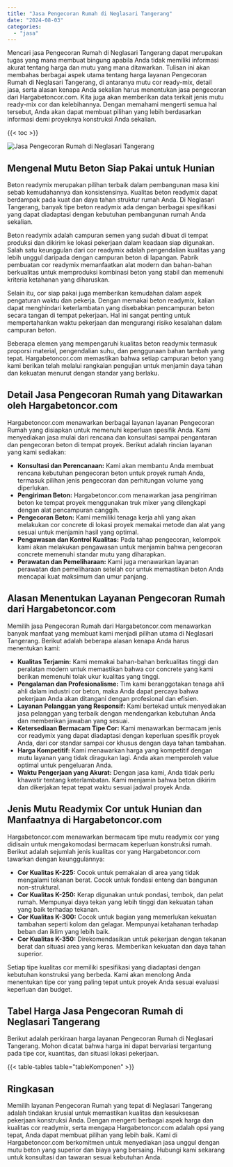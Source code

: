 ```yaml
---
title: "Jasa Pengecoran Rumah di Neglasari Tangerang"
date: "2024-08-03"
categories: 
  - "jasa"
---
```



Mencari jasa Pengecoran Rumah di Neglasari Tangerang dapat merupakan tugas yang mana membuat bingung apabila Anda tidak memiliki informasi akurat tentang harga dan mutu yang mana ditawarkan. Tulisan ini akan membahas berbagai aspek utama tentang harga layanan Pengecoran Rumah di Neglasari Tangerang, di antaranya mutu cor ready-mix, detail jasa, serta alasan kenapa Anda sekalian harus menentukan jasa pengecoran dari Hargabetoncor.com. Kita juga akan memberikan data terkait jenis mutu ready-mix cor dan kelebihannya. Dengan memahami mengerti semua hal tersebut, Anda akan dapat membuat pilihan yang lebih berdasarkan informasi demi proyeknya konstruksi Anda sekalian.

{{< toc >}}

![Jasa Pengecoran Rumah di Neglasari Tangerang](https://hargareadymixid.github.io/hbc/readymix-hbc%20(24).png)

## Mengenal Mutu Beton Siap Pakai untuk Hunian

Beton readymix merupakan pilihan terbaik dalam pembangunan masa kini sebab kemudahannya dan konsistensinya. Kualitas beton readymix dapat berdampak pada kuat dan daya tahan struktur rumah Anda. Di Neglasari Tangerang, banyak tipe beton readymix ada dengan berbagai spesifikasi yang dapat diadaptasi dengan kebutuhan pembangunan rumah Anda sekalian.

Beton readymix adalah campuran semen yang sudah dibuat di tempat produksi dan dikirim ke lokasi pekerjaan dalam keadaan siap digunakan. Salah satu keunggulan dari cor readymix adalah pengendalian kualitas yang lebih unggul daripada dengan campuran beton di lapangan. Pabrik pembuatan cor readymix memanfaatkan alat modern dan bahan-bahan berkualitas untuk memproduksi kombinasi beton yang stabil dan memenuhi kriteria ketahanan yang diharuskan.

Selain itu, cor siap pakai juga memberikan kemudahan dalam aspek pengaturan waktu dan pekerja. Dengan memakai beton readymix, kalian dapat menghindari keterlambatan yang disebabkan pencampuran beton secara tangan di tempat pekerjaan. Hal ini sangat penting untuk mempertahankan waktu pekerjaan dan mengurangi risiko kesalahan dalam campuran beton.

Beberapa elemen yang mempengaruhi kualitas beton readymix termasuk proporsi material, pengendalian suhu, dan penggunaan bahan tambah yang tepat. Hargabetoncor.com memastikan bahwa setiap campuran beton yang kami berikan telah melalui rangkaian pengujian untuk menjamin daya tahan dan kekuatan menurut dengan standar yang berlaku.

## Detail Jasa Pengecoran Rumah yang Ditawarkan oleh Hargabetoncor.com

Hargabetoncor.com menawarkan berbagai layanan layanan Pengecoran Rumah yang disiapkan untuk memenuhi keperluan spesifik Anda. Kami menyediakan jasa mulai dari rencana dan konsultasi sampai pengantaran dan pengecoran beton di tempat proyek. Berikut adalah rincian layanan yang kami sediakan:

- **Konsultasi dan Perencanaan:** Kami akan membantu Anda membuat rencana kebutuhan pengecoran beton untuk proyek rumah Anda, termasuk pilihan jenis pengecoran dan perhitungan volume yang diperlukan.
- **Pengiriman Beton:** Hargabetoncor.com menawarkan jasa pengiriman beton ke tempat proyek menggunakan truk mixer yang dilengkapi dengan alat pencampuran canggih.
- **Pengecoran Beton:** Kami memiliki tenaga kerja ahli yang akan melakukan cor concrete di lokasi proyek memakai metode dan alat yang sesuai untuk menjamin hasil yang optimal.
- **Pengawasan dan Kontrol Kualitas:** Pada tahap pengecoran, kelompok kami akan melakukan pengawasan untuk menjamin bahwa pengecoran concrete memenuhi standar mutu yang diharapkan.
- **Perawatan dan Pemeliharaan:** Kami juga menawarkan layanan perawatan dan pemeliharaan setelah cor untuk memastikan beton Anda mencapai kuat maksimum dan umur panjang.

## Alasan Menentukan Layanan Pengecoran Rumah dari Hargabetoncor.com

Memilih jasa Pengecoran Rumah dari Hargabetoncor.com menawarkan banyak manfaat yang membuat kami menjadi pilihan utama di Neglasari Tangerang. Berikut adalah beberapa alasan kenapa Anda harus menentukan kami:

- **Kualitas Terjamin:** Kami memakai bahan-bahan berkualitas tinggi dan peralatan modern untuk memastikan bahwa cor concrete yang kami berikan memenuhi tolak ukur kualitas yang tinggi.
- **Pengalaman dan Profesionalisme:** Tim kami beranggotakan tenaga ahli ahli dalam industri cor beton, maka Anda dapat percaya bahwa pekerjaan Anda akan ditangani dengan profesional dan efisien.
- **Layanan Pelanggan yang Responsif:** Kami bertekad untuk menyediakan jasa pelanggan yang terbaik dengan mendengarkan kebutuhan Anda dan memberikan jawaban yang sesuai.
- **Ketersediaan Bermacam Tipe Cor:** Kami menawarkan bermacam jenis cor readymix yang dapat diadaptasi dengan keperluan spesifik proyek Anda, dari cor standar sampai cor khusus dengan daya tahan tambahan.
- **Harga Kompetitif:** Kami menawarkan harga yang kompetitif dengan mutu layanan yang tidak diragukan lagi. Anda akan memperoleh value optimal untuk pengeluaran Anda.
- **Waktu Pengerjaan yang Akurat:** Dengan jasa kami, Anda tidak perlu khawatir tentang keterlambatan. Kami menjamin bahwa beton dikirim dan dikerjakan tepat tepat waktu sesuai jadwal proyek Anda.

## Jenis Mutu Readymix Cor untuk Hunian dan Manfaatnya di Hargabetoncor.com

Hargabetoncor.com menawarkan bermacam tipe mutu readymix cor yang didisain untuk mengakomodasi bermacam keperluan konstruksi rumah. Berikut adalah sejumlah jenis kualitas cor yang Hargabetoncor.com tawarkan dengan keunggulannya:

- **Cor Kualitas K-225:** Cocok untuk pemakaian di area yang tidak mengalami tekanan berat. Cocok untuk fondasi enteng dan bangunan non-struktural.
- **Cor Kualitas K-250:** Kerap digunakan untuk pondasi, tembok, dan pelat rumah. Mempunyai daya tekan yang lebih tinggi dan kekuatan tahan yang baik terhadap tekanan.
- **Cor Kualitas K-300:** Cocok untuk bagian yang memerlukan kekuatan tambahan seperti kolom dan gelagar. Mempunyai ketahanan terhadap beban dan iklim yang lebih baik.
- **Cor Kualitas K-350:** Direkomendasikan untuk pekerjaan dengan tekanan berat dan situasi area yang keras. Memberikan kekuatan dan daya tahan superior.

Setiap tipe kualitas cor memiliki spesifikasi yang diadaptasi dengan kebutuhan konstruksi yang berbeda. Kami akan menolong Anda menentukan tipe cor yang paling tepat untuk proyek Anda sesuai evaluasi keperluan dan budget.

## Tabel Harga Jasa Pengecoran Rumah di Neglasari Tangerang

Berikut adalah perkiraan harga layanan Pengecoran Rumah di Neglasari Tangerang. Mohon dicatat bahwa harga ini dapat bervariasi tergantung pada tipe cor, kuantitas, dan situasi lokasi pekerjaan.

{{< table-tables table="tableKomponen" >}}

## Ringkasan

Memilih layanan Pengecoran Rumah yang tepat di Neglasari Tangerang adalah tindakan krusial untuk memastikan kualitas dan kesuksesan pekerjaan konstruksi Anda. Dengan mengerti berbagai aspek harga dan kualitas cor readymix, serta mengapa Hargabetoncor.com adalah opsi yang tepat, Anda dapat membuat pilihan yang lebih baik. Kami di Hargabetoncor.com berkomitmen untuk menyediakan jasa unggul dengan mutu beton yang superior dan biaya yang bersaing. Hubungi kami sekarang untuk konsultasi dan tawaran sesuai kebutuhan Anda.
